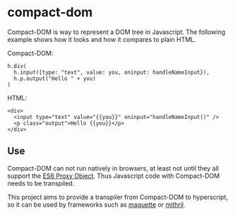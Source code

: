 # compact-dom

Compact-DOM is way to represent a DOM tree in Javascript. The following example shows how it looks and how it compares to plain HTML.

Compact-DOM:

    h.div(
      h.input({type: "text", value: you, oninput: handleNameInput}),
      h.p.output("Hello " + you)
    )

HTML:

    <div>
      <input type="text" value="{{you}}" oninput="handleNameInput()" />
      <p class="output">Hello {{you}}</p>
    </div>
  
## Use

Compact-DOM can not run natively in browsers, at least not until they all support the [ES6 Proxy Object](https://developer.mozilla.org/en/docs/Web/JavaScript/Reference/Global_Objects/Proxy).
Thus Javascript code with Compact-DOM needs to be transpiled.

This project aims to provide a transpiler from Compact-DOM to hyperscript, so it can be used by frameworks such as [maquette](http://maquettejs.org) or [mithril](https://lhorie.github.io/mithril/).
